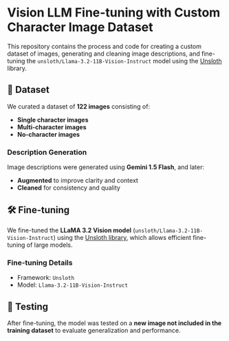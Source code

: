# Vision LLM Fine-tuning with Custom Character Image Dataset

This repository contains the process and code for creating a custom dataset of images, generating and cleaning image descriptions, and fine-tuning the `unsloth/Llama-3.2-11B-Vision-Instruct` model using the [Unsloth](https://github.com/unslothai/unsloth) library.

## 📂 Dataset

We curated a dataset of **122 images** consisting of:
- **Single character images**
- **Multi-character images**
- **No-character images**

### Description Generation
Image descriptions were generated using **Gemini 1.5 Flash**, and later:
- **Augmented** to improve clarity and context
- **Cleaned** for consistency and quality

## 🛠️ Fine-tuning

We fine-tuned the **LLaMA 3.2 Vision model** (`unsloth/Llama-3.2-11B-Vision-Instruct`) using the [Unsloth library](https://github.com/unslothai/unsloth), which allows efficient fine-tuning of large models.

### Fine-tuning Details
- Framework: `Unsloth`
- Model: `Llama-3.2-11B-Vision-Instruct`


## 🧪 Testing

After fine-tuning, the model was tested on a **new image not included in the training dataset** to evaluate generalization and performance.



